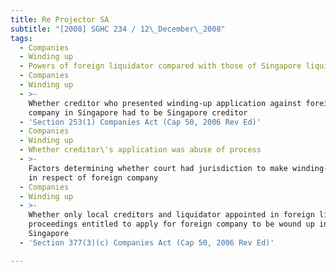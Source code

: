 ```yaml
---
title: Re Projector SA
subtitle: "[2008] SGHC 234 / 12\_December\_2008"
tags:
  - Companies
  - Winding up
  - Powers of foreign liquidator compared with those of Singapore liquidator
  - Companies
  - Winding up
  - >-
    Whether creditor who presented winding-up application against foreign
    company in Singapore had to be Singapore creditor
  - 'Section 253(1) Companies Act (Cap 50, 2006 Rev Ed)'
  - Companies
  - Winding up
  - Whether creditor\'s application was abuse of process
  - >-
    Factors determining whether court had jurisdiction to make winding-up order
    in respect of foreign company
  - Companies
  - Winding up
  - >-
    Whether only local creditors and liquidator appointed in foreign liquidation
    proceedings entitled to apply for foreign company to be wound up in
    Singapore
  - 'Section 377(3)(c) Companies Act (Cap 50, 2006 Rev Ed)'

---
```


